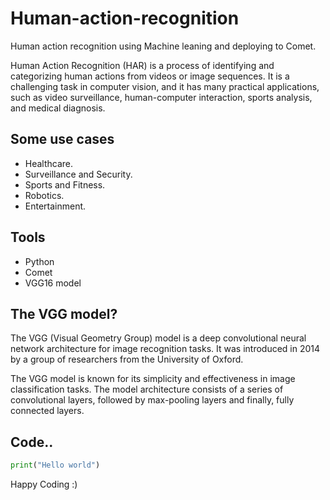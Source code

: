 # Human-action-recognition
Human action recognition using Machine leaning and deploying to Comet.

Human Action Recognition (HAR) is a process of identifying and categorizing human actions from videos or image sequences. It is a challenging task in computer vision, and it has many practical applications, such as video surveillance, human-computer interaction, sports analysis, and medical diagnosis.

## Some use cases
- Healthcare.
- Surveillance and Security.
- Sports and Fitness.
- Robotics.
- Entertainment.

## Tools
- Python
- Comet
- VGG16 model

## The VGG model?
The VGG (Visual Geometry Group) model is a deep convolutional neural network architecture for image recognition tasks. It was introduced in 2014 by a group of researchers from the University of Oxford. 


The VGG model is known for its simplicity and effectiveness in image classification tasks. The model architecture consists of a series of convolutional layers, followed by max-pooling layers and finally, fully connected layers.

## Code..

```Python
print("Hello world")
```


Happy Coding :)
